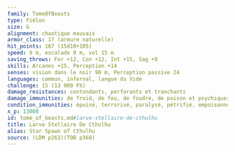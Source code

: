 ```yaml
---
family: TomeOfBeasts
type: Fiélon
size: G
alignment: chaotique mauvais
armor_class: 17 (armure naturelle)
hit_points: 187 (15d10+105)
speed: 9 m, escalade 9 m, vol 15 m
saving_throws: For +12, Con +12, Int +15, Sag +9
skills: Arcanes +15, Perception +14
senses: vision dans le noir 90 m, Perception passive 24
languages: commun, infernal, langue du Vide
challenge: 15 (13 000 PX)
damage_resistances: contondants, perforants et tranchants
damage_immunities: de froid, de feu, de foudre, de poison et psychiques
condition_immunities: épuisé, terrorisé, paralysé, pétrifié, empoisonné
x_p: 13000
id: tome_of_beasts.md#larve-stellaire-de-cthulhu
title: Larve Stellaire De Cthulhu
alias: Star Spawn of Cthulhu
source: (LDM p263)(TOB p368)
---
```


